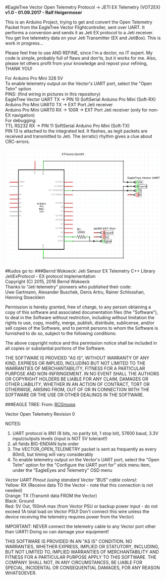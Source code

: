 #EagleTree Vector Open Telemetry Protocol -> JETI EX Telemetry (VOT2EX)
**v1.0 - 01.09.2017 - Ralf Heigermoser**

This is an Arduino Project, trying to get and convert the Open Telemetry Packet from the EagleTree Vector Flightcontroller, sent over UART. It performs a conversion and sends it as Jeti EX protocol to a Jeti receiver.
You get live telemetry data on your Jeti Transmitter (EX and JetiBox).
This is work in progress...

Please feel free to use AND REFINE, since I'm a doctor, no IT expert.
My code is simple, probably full of flaws and don'ts, but it works for me.
Also, please let others profit from your knowledge and repost your refining, THANK YOU!

For Arduino Pro Mini 328 5V  
To enable telemetry output on the Vector's UART port, select the "Open Telm" option  
PINS: (find wiring in pictures in this repository)  
EagleTree Vector UART  TX -> PIN 10 SoftSerial Arduino Pro Mini (Soft-RX)  
Arduino Pro Mini UART0 TX -> EXT Port Jeti receiver  
Arduino Pro Mini UART0 RX -> 100R -> EXT Port Jeti receiver (only for non-EX navigation)  
For debugging:  
TTL RS232 RX              -> PIN 11 SoftSerial Arduino Pro Mini (Soft-TX)  
PIN 13 is attached to the integrated led. It flashes, as legit packets are received and transmitted to Jeti. The (erratic) rhythm gives a clue about CRC-errors.

![Wiring Diagram](https://github.com/geins/VOT2EX/blob/master/arduino-wiring-scheme.png)

#Kudos go to:
###Bernd Wokoeck:
Jeti Sensor EX Telemetry C++ Library  
JetiExProtocol - EX protocol implementation  
Copyright (C) 2015, 2016 Bernd Wokoeck  
Thanks to "Jeti telemetry" pioneers who published their code:  
Uwe Gartmann, Alexander Buschek, Denis Artru, Rainer Schlosshan, Henning Stoecklein

Permission is hereby granted, free of charge, to any person obtaining
a copy of this software and associated documentation files (the "Software"),
to deal in the Software without restriction, including without limitation
the rights to use, copy, modify, merge, publish, distribute, sublicense,
and/or sell copies of the Software, and to permit persons to whom the
Software is furnished to do so, subject to the following conditions:

The above copyright notice and this permission notice shall be included in
all copies or substantial portions of the Software.

THE SOFTWARE IS PROVIDED "AS IS", WITHOUT WARRANTY OF ANY KIND, EXPRESS
OR IMPLIED, INCLUDING BUT NOT LIMITED TO THE WARRANTIES OF MERCHANTABILITY,
FITNESS FOR A PARTICULAR PURPOSE AND NON-INFRINGEMENT. IN NO EVENT SHALL
THE AUTHORS OR COPYRIGHT HOLDERS BE LIABLE FOR ANY CLAIM, DAMAGES OR OTHER
LIABILITY, WHETHER IN AN ACTION OF CONTRACT, TORT OR OTHERWISE, ARISING
FROM, OUT OF OR IN CONNECTION WITH THE SOFTWARE OR THE USE OR OTHER DEALINGS
IN THE SOFTWARE.

###EAGLE TREE:
From: [RCGroups](https://www.rcgroups.com/forums/showthread.php?2585582-Vector-Open-Telemetry-and-DragonLink-Advanced-support%21)

Vector Open Telemetry Revision 0  

NOTES:
1. UART protocol is 8N1 (8 bits, no parity bit, 1 stop bit), 57600 baud, 3.3V input/outputs levels (input is NOT 5V tolerant!)
2. all fields BIG-ENDIAN byte order
3. The VECTOR_OPEN_TELEMETRY packet is sent as frequently as every 80mS, but timing will vary considerably
4. To enable telemetry output on the Vector's UART port, select the "Open Telm" option for the "Configure the UART port for" stick menu item, under the "EagleEyes and Telemetry" OSD menu

*Vector UART Pinout (using standard Vector "BUS" cable colors):*  
Yellow: RX (Receive data TO the Vector - note that this connection is not needed)  
Orange: TX (Transmit data FROM the Vector)  
Black: Ground  
Red: 5V Out, 150mA max (from Vector PSU or backup power input - do not exceed 1A total load on Vector PSU! Don't connect this wire unless the device receiving the telemetry requires power from the Vector)

IMPORTANT: NEVER connect the telemetry cable to any Vector port other than UART!  Doing so can damage your equipment!

THIS SOFTWARE IS PROVIDED IN AN "AS IS" CONDITION. NO WARRANTIES,
WHETHER EXPRESS, IMPLIED OR STATUTORY, INCLUDING, BUT NOT LIMITED
TO, IMPLIED WARRANTIES OF MERCHANTABILITY AND FITNESS FOR A
PARTICULAR PURPOSE APPLY TO THIS SOFTWARE. THE COMPANY SHALL NOT,
IN ANY CIRCUMSTANCES, BE LIABLE FOR SPECIAL, INCIDENTAL OR
CONSEQUENTIAL DAMAGES, FOR ANY REASON WHATSOEVER.
